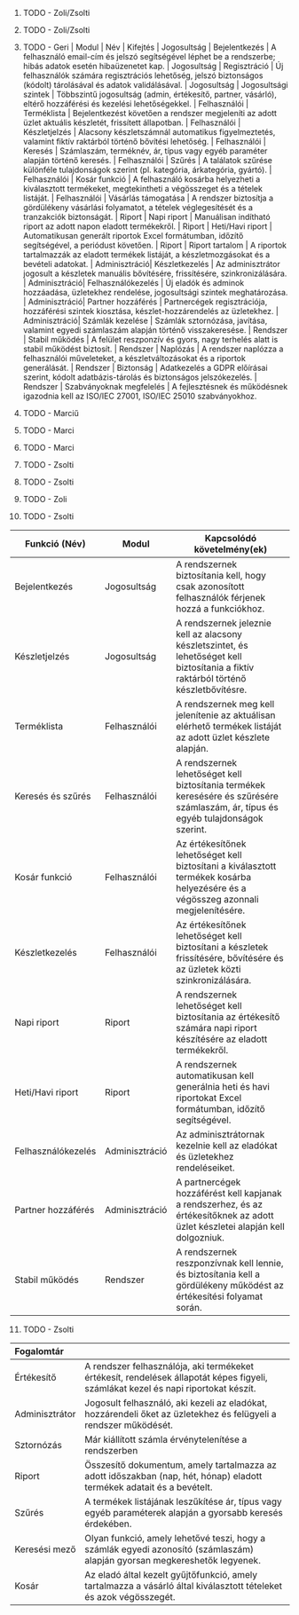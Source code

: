 1. TODO - Zoli/Zsolti








2. TODO - Zoli/Zsolti









3. TODO - Geri
| Modul         | Név                       | Kifejtés 
| Jogosultság   | Bejelentkezés             | A felhasználó email-cím és jelszó segítségével léphet be a rendszerbe; hibás adatok esetén hibaüzenetet kap. 
| Jogosultság   | Regisztráció              | Új felhasználók számára regisztrációs lehetőség, jelszó biztonságos (kódolt) tárolásával és adatok validálásával. 
| Jogosultság   | Jogosultsági szintek      | Többszintű jogosultság (admin, értékesítő, partner, vásárló), eltérő hozzáférési és kezelési lehetőségekkel. 
| Felhasználói  | Terméklista               | Bejelentkezést követően a rendszer megjeleníti az adott üzlet aktuális készletét, frissített állapotban. 
| Felhasználói  | Készletjelzés             | Alacsony készletszámnál automatikus figyelmeztetés, valamint fiktív raktárból történő bővítési lehetőség. 
| Felhasználói  | Keresés                   | Számlaszám, terméknév, ár, típus vagy egyéb paraméter alapján történő keresés. 
| Felhasználói  | Szűrés                    | A találatok szűrése különféle tulajdonságok szerint (pl. kategória, árkategória, gyártó). 
| Felhasználói  | Kosár funkció             | A felhasználó kosárba helyezheti a kiválasztott termékeket, megtekintheti a végösszeget és a tételek listáját. 
| Felhasználói  | Vásárlás támogatása       | A rendszer biztosítja a gördülékeny vásárlási folyamatot, a tételek véglegesítését és a tranzakciók biztonságát. 
| Riport        | Napi riport               | Manuálisan indítható riport az adott napon eladott termékekről. 
| Riport        | Heti/Havi riport          | Automatikusan generált riportok Excel formátumban, időzítő segítségével, a periódust követően. 
| Riport        | Riport tartalom           | A riportok tartalmazzák az eladott termékek listáját, a készletmozgásokat és a bevételi adatokat. 
| Adminisztráció| Készletkezelés            | Az adminisztrátor jogosult a készletek manuális bővítésére, frissítésére, szinkronizálására. 
| Adminisztráció| Felhasználókezelés        | Új eladók és adminok hozzáadása, üzletekhez rendelése, jogosultsági szintek meghatározása. 
| Adminisztráció| Partner hozzáférés        | Partnercégek regisztrációja, hozzáférési szintek kiosztása, készlet-hozzárendelés az üzletekhez. 
| Adminisztráció| Számlák kezelése          | Számlák sztornózása, javítása, valamint egyedi számlaszám alapján történő visszakeresése. 
| Rendszer      | Stabil működés            | A felület reszponzív és gyors, nagy terhelés alatt is stabil működést biztosít. 
| Rendszer      | Naplózás                  | A rendszer naplózza a felhasználói műveleteket, a készletváltozásokat és a riportok generálását. 
| Rendszer      | Biztonság                 | Adatkezelés a GDPR előírásai szerint, kódolt adatbázis-tárolás és biztonságos jelszókezelés. 
| Rendszer      | Szabványoknak megfelelés  | A fejlesztésnek és működésnek igazodnia kell az ISO/IEC 27001, ISO/IEC 25010 szabványokhoz. 

4. TODO - Marciű









5. TODO - Marci









6. TODO - Marci








7. TODO - Zsolti









8. TODO - Zsolti









9. TODO - Zoli




10. TODO - Zsolti

| Funkció (Név)      | Modul          | Kapcsolódó követelmény(ek)                                                                                                            |
|--------------------|----------------|---------------------------------------------------------------------------------------------------------------------------------------|
| Bejelentkezés      | Jogosultság    | A rendszernek biztosítania kell, hogy csak azonosított felhasználók férjenek hozzá a funkciókhoz.                                     |
| Készletjelzés      | Jogosultság    | A rendszernek jeleznie kell az alacsony készletszintet, és lehetőséget kell biztosítania a fiktív raktárból történő készletbővítésre. |
| Terméklista        | Felhasználói   | A rendszernek meg kell jelenítenie az aktuálisan elérhető termékek listáját az adott üzlet készlete alapján.                          |
| Keresés és szűrés  | Felhasználói   | A rendszernek lehetőséget kell biztosítania termékek keresésére és szűrésére számlaszám, ár, típus és egyéb tulajdonságok szerint.    |
| Kosár funkció      | Felhasználói   | Az értékesítőnek lehetőséget kell biztosítani a kiválasztott termékek kosárba helyezésére és a végösszeg azonnali megjelenítésére.    |
| Készletkezelés     | Felhasználói   | Az értékesítőnek lehetőséget kell biztosítani a készletek frissítésére, bővítésére és az üzletek közti szinkronizálására.             |
| Napi riport        | Riport         | A rendszernek lehetőséget kell biztosítania az értékesítő számára napi riport készítésére az eladott termékekről.                     |
| Heti/Havi riport   | Riport         | A rendszernek automatikusan kell generálnia heti és havi riportokat Excel formátumban, időzítő segítségével.                          |
| Felhasználókezelés | Adminisztráció | Az adminisztrátornak kezelnie kell az eladókat és üzletekhez rendeléseiket.                                                           |
| Partner hozzáférés | Adminisztráció | A partnercégek hozzáférést kell kapjanak a rendszerhez, és az értékesítőknek az adott üzlet készletei alapján kell dolgozniuk.        |
| Stabil működés     | Rendszer       | A rendszernek reszponzívnak kell lennie, és biztosítania kell a gördülékeny működést az értékesítési folyamat során.                  |


11. TODO - Zsolti

| Fogalomtár     |                                                                                                                                     |
|:---------------|:------------------------------------------------------------------------------------------------------------------------------------|
| Értékesítő     | A rendszer felhasználója, aki termékeket értékesít, rendelések állapotát képes figyeli, számlákat kezel és napi riportokat készít.  |
| Adminisztrátor | Jogosult felhasználó, aki kezeli az eladókat, hozzárendeli őket az üzletekhez és felügyeli a rendszer működését.                    |
| Sztornózás     | Már kiállított számla érvénytelenítése a rendszerben                                                                                |
| Riport         | Összesítő dokumentum, amely tartalmazza az adott időszakban (nap, hét, hónap) eladott termékek adatait és a bevételt.               |
| Szűrés         | A termékek listájának leszűkítése ár, típus vagy egyéb paraméterek alapján a gyorsabb keresés érdekében.                            |
| Keresési mező  | Olyan funkció, amely lehetővé teszi, hogy a számlák egyedi azonosító (számlaszám) alapján gyorsan megkereshetők legyenek.           |
| Kosár          | Az eladó által kezelt gyűjtőfunkció, amely tartalmazza a vásárló által kiválasztott tételeket és azok végösszegét.                  |